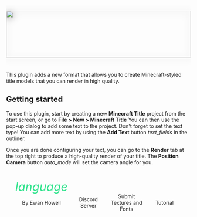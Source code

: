<div id="about-content">
  <img src="https://ewanhowell.com/assets/images/plugins/minecraft-title-generator/logo.webp" />
  <p>This plugin adds a new format that allows you to create Minecraft-styled title models that you can render in high quality.</p>
  <h2>Getting started</h2>
  <p>To use this plugin, start by creating a new <strong>Minecraft Title</strong> project from the start screen, or go to <strong>File > New > Minecraft Title</strong> You can then use the pop-up dialog to add some text to the project. Don't forget to set the text type! You can add more text by using the <strong>Add Text</strong> button <i class="icon material-icons" style="translate:0 5px">text_fields</i> in the outliner.</p>
  <p>Once you are done configuring your text, you can go to the <strong>Render</strong> tab at the top right to produce a high-quality render of your title. The <strong>Position Camera</strong> button <i class="icon material-icons" style="translate:0 5px">auto_mode</i> will set the camera angle for you.</p>
</div>
<style>
  .about {
    height: 100%;
    display: flex;
    flex-direction: column;
    justify-content: space-between;
  }
  #about-content {
    overflow-y: auto;
    min-height: 128px;
  }
  #about-content > img {
    width: 100%;
    height: 128px;
    object-fit: contain;
    margin: 16px 0 24px;
    filter: drop-shadow(0 3px 10px #0006);
  }
  #about-markdown-links {
    display: flex;
    justify-content: space-around;
    margin: 20px 20px 0;
  }
  #about-markdown-links > a {
    display: flex;
    flex-direction: column;
    align-items: center;
    gap: 5px;
    padding: 5px;
    text-decoration: none;
    flex-grow: 1;
    flex-basis: 0;
    color: var(--color-subtle_text);
    text-align: center;
  }
  #about-markdown-links > a:hover {
    background-color: var(--color-accent);
    color: var(--color-light);
  }
  #about-markdown-links > a > i {
    font-size: 32px;
    width: 100%;
    max-width: initial;
    height: 32px;
    text-align: center;
  }
  #about-markdown-links > a:hover > i {
    color: var(--color-light) !important;
  }
  #about-markdown-links > a > p {
    flex: 1;
    display: flex;
    align-items: center;
    margin: 0;
  }
</style>
<div id="about-markdown-links">
  <a href="https://ewanhowell.com/">
    <i class="material-icons icon" style="color: #33E38E;">language</i>
    <p>By Ewan Howell</p>
  </a>
  <a href="https://discord.ewanhowell.com/">
    <i class="fa_big icon fab fa-discord" style="color: #727FFF;"></i>
    <p>Discord Server</p>
  </a>
  <a href="https://github.com/ewanhowell5195/MinecraftTitleGenerator/">
    <i class="fa_big icon fab fa-github" style="color: #6E40C9;"></i>
    <p>Submit Textures and Fonts</p>
  </a>
  <a href="https://youtu.be/iGaufrACVj4">
    <i class="fa_big icon fab fa-youtube" style="color: #FF4444;"></i>
    <p>Tutorial</p>
  </a>
</div>